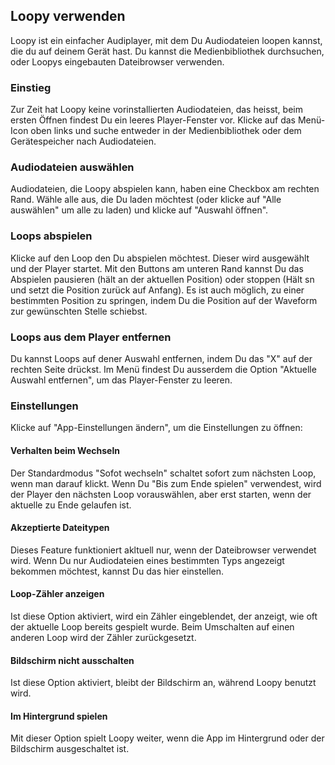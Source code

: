 ## Loopy verwenden

Loopy ist ein einfacher Audiplayer, mit dem Du Audiodateien loopen kannst, die du auf deinem Gerät hast. Du kannst die Medienbibliothek durchsuchen, oder Loopys eingebauten Dateibrowser verwenden.

### Einstieg

Zur Zeit hat Loopy keine vorinstallierten Audiodateien, das heisst, beim ersten Öffnen findest Du ein leeres Player-Fenster vor. Klicke auf das Menü-Icon oben links und suche entweder in der Medienbibliothek oder dem Gerätespeicher nach Audiodateien.

### Audiodateien auswählen
Audiodateien, die Loopy abspielen kann, haben eine Checkbox am rechten Rand. Wähle alle aus, die Du laden möchtest (oder klicke auf "Alle auswählen" um alle zu laden) und klicke auf "Auswahl öffnen".

### Loops abspielen

Klicke auf den Loop den Du abspielen möchtest. Dieser wird ausgewählt und der Player startet. Mit den Buttons am unteren Rand kannst Du das Abspielen pausieren (hält an der aktuellen Position) oder stoppen (Hält sn und setzt die Position zurück auf Anfang). Es ist auch möglich, zu einer bestimmten Position zu springen, indem Du die Position auf der Waveform zur gewünschten Stelle schiebst.

### Loops aus dem Player entfernen

Du kannst Loops auf dener Auswahl entfernen, indem Du das "X" auf der rechten Seite drückst. Im Menü findest Du ausserdem die Option "Aktuelle Auswahl entfernen", um das Player-Fenster zu leeren.

### Einstellungen

Klicke auf "App-Einstellungen ändern", um die Einstellungen zu öffnen:

#### Verhalten beim Wechseln

Der Standardmodus "Sofot wechseln" schaltet sofort zum nächsten Loop, wenn man darauf klickt. Wenn Du "Bis zum Ende spielen" verwendest, wird der Player den nächsten Loop vorauswählen, aber erst starten, wenn der aktuelle zu Ende gelaufen ist.

#### Akzeptierte Dateitypen

Dieses Feature funktioniert akltuell nur, wenn der Dateibrowser verwendet wird. Wenn Du nur Audiodateien eines bestimmten Typs angezeigt bekommen möchtest, kannst Du das hier einstellen.

#### Loop-Zähler anzeigen

Ist diese Option aktiviert, wird ein Zähler eingeblendet, der anzeigt, wie oft der aktuelle Loop bereits gespielt wurde. Beim Umschalten auf einen anderen Loop wird der Zähler zurückgesetzt.

#### Bildschirm nicht ausschalten

Ist diese Option aktiviert, bleibt der Bildschirm an, während Loopy benutzt wird.

#### Im Hintergrund spielen

Mit dieser Option spielt Loopy weiter, wenn die App im Hintergrund oder der Bildschirm ausgeschaltet ist.


